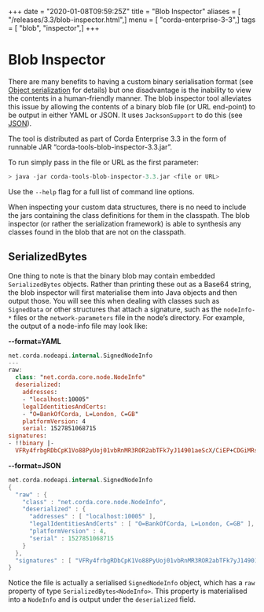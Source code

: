 +++
date = "2020-01-08T09:59:25Z"
title = "Blob Inspector"
aliases = [ "/releases/3.3/blob-inspector.html",]
menu = [ "corda-enterprise-3-3",]
tags = [ "blob", "inspector",]
+++


# Blob Inspector

There are many benefits to having a custom binary serialisation format (see [Object serialization](serialization.md) for details) but one
            disadvantage is the inability to view the contents in a human-friendly manner. The blob inspector tool alleviates this issue
            by allowing the contents of a binary blob file (or URL end-point) to be output in either YAML or JSON. It uses
            `JacksonSupport` to do this (see [JSON](json.md)).

The tool is distributed as part of Corda Enterprise 3.3 in the form of runnable JAR “corda-tools-blob-inspector-3.3.jar”.

To run simply pass in the file or URL as the first parameter:

```kotlin
> java -jar corda-tools-blob-inspector-3.3.jar <file or URL>
```
Use the `--help` flag for a full list of command line options.

When inspecting your custom data structures, there is no need to include the jars containing the class definitions for them
            in the classpath. The blob inspector (or rather the serialization framework) is able to synthesis any classes found in the
            blob that are not on the classpath.


## SerializedBytes

One thing to note is that the binary blob may contain embedded `SerializedBytes` objects. Rather than printing these
                out as a Base64 string, the blob inspector will first materialise them into Java objects and then output those. You will
                see this when dealing with classes such as `SignedData` or other structures that attach a signature, such as the
                `nodeInfo-*` files or the `network-parameters` file in the node’s directory. For example, the output of a node-info
                file may look like:

**--format=YAML**

```kotlin
net.corda.nodeapi.internal.SignedNodeInfo
---
raw:
  class: "net.corda.core.node.NodeInfo"
  deserialized:
    addresses:
    - "localhost:10005"
    legalIdentitiesAndCerts:
    - "O=BankOfCorda, L=London, C=GB"
    platformVersion: 4
    serial: 1527851068715
signatures:
- !!binary |-
  VFRy4frbgRDbCpK1Vo88PyUoj01vbRnMR3ROR2abTFk7yJ14901aeScX/CiEP+CDGiMRsdw01cXt\nhKSobAY7Dw==
```
**--format=JSON**

```kotlin
net.corda.nodeapi.internal.SignedNodeInfo
{
  "raw" : {
    "class" : "net.corda.core.node.NodeInfo",
    "deserialized" : {
      "addresses" : [ "localhost:10005" ],
      "legalIdentitiesAndCerts" : [ "O=BankOfCorda, L=London, C=GB" ],
      "platformVersion" : 4,
      "serial" : 1527851068715
    }
  },
  "signatures" : [ "VFRy4frbgRDbCpK1Vo88PyUoj01vbRnMR3ROR2abTFk7yJ14901aeScX/CiEP+CDGiMRsdw01cXthKSobAY7Dw==" ]
}
```
Notice the file is actually a serialised `SignedNodeInfo` object, which has a `raw` property of type `SerializedBytes<NodeInfo>`.
                This property is materialised into a `NodeInfo` and is output under the `deserialized` field.


